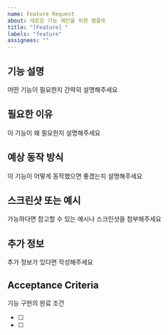 ```yaml
---
name: Feature Request
about: 새로운 기능 제안을 위한 템플릿
title: "[Feature] "
labels: "feature"
assignees: ""
---
```


## 기능 설명

어떤 기능이 필요한지 간략히 설명해주세요

## 필요한 이유

이 기능이 왜 필요한지 설명해주세요

## 예상 동작 방식

이 기능이 어떻게 동작했으면 좋겠는지 설명해주세요

## 스크린샷 또는 예시

가능하다면 참고할 수 있는 예시나 스크린샷을 첨부해주세요

## 추가 정보

추가 정보가 있다면 작성해주세요

## Acceptance Criteria

기능 구현의 완료 조건

- [ ]
- [ ]
